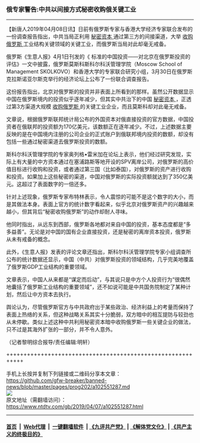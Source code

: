 ### 俄专家警告:中共以间接方式秘密收购俄关键工业
------------------------

<div class="post_content" itemprop="articleBody">
 <p>
  【新唐人2019年04月08日讯】日前有俄罗斯专家与香港大学经济专家联合发布的一份调查报告指出，中共当局正利用
  <a href="https://www.ntdtv.com/gb/秘密资本.htm">
   秘密资本
  </a>
  通过第三方的间接渠道，大举
  <a href="https://www.ntdtv.com/gb/收购俄罗斯.htm">
   收购俄罗斯
  </a>
  工业结构关键领域的关键工业，而俄罗斯当局对此却毫无戒备。
 </p>
 <p>
  俄罗斯《生意人报》4月1日刊发的《 标准的中国投资——对北京在俄罗斯投资的评估》一文中披露，俄罗斯莫斯科斯科尔科沃管理学院（Moscow School of Management SKOLKOVO）和香港大学的专家联合研究小组，3月30日在俄罗斯克拉斯诺亚尔斯克举行的经济论坛上公布了一份联合调查报告。
 </p>
 <p>
  这份报告指出，北京对俄罗斯的投资并非表面上所看到的那样。虽然公开数据显示中国在俄罗斯境内的投资似乎逐年减少，但其实中共治下的中国
  <a href="https://www.ntdtv.com/gb/秘密资本.htm">
   秘密资本
  </a>
  ，正透过第3方渠道大规模
  <a href="https://www.ntdtv.com/gb/收购俄罗斯.htm">
   收购俄罗斯
  </a>
  的关键工业企业，而且莫斯科却对此毫无戒备。
 </p>
 <p>
  文章说，根据俄罗斯联邦统计局公布的外国资本对俄直接投资的官方数据，中国投资者在俄联邦的投资额为170亿美元，该数额正在逐年减少。不过，上述数据主要反映的是在中国境内注册的公司企业的正式账户到俄联邦境内投资的数额，却没有包括一些通过秘密渠道去俄罗斯投资的数额。
 </p>
 <p>
  斯科尔科沃管理学院的专家奥列格•雷米加在论坛上表示，他们经过研究发现，实际上有大量的中方资本通过在塞浦路斯等地开设的SPV离岸公司，对俄罗斯的高价值目标进行收购和投资，或者通过第三国（比如泰国），对俄罗斯的资产进行收购和投资。如果加上这些秘密的渠道，中国对俄罗斯的实际投资额就达到了350亿美元。这超过了表面数字的一倍还多。
 </p>
 <p>
  针对上述现象，俄罗斯专家布特林表示，令人震惊的可能不是这个数字的大小，而是其做法本身。表面上官方的统计数字看起来，似乎北京对俄罗斯资产的兴趣越来越小，但其背后“秘密收购俄罗斯”的动作却耐人寻味。
 </p>
 <p>
  他同时指出，从远东到西部，俄罗斯各地都对来自中国的投资，基本态度都是“多多益善”。无论是对中国的国有企业直接投资，还是秘密的离岸资本投资，俄罗斯从未有戒备的概念。
 </p>
 <p>
  此外，《生意人报》发表的评论文章还指出，斯科尔科沃管理学院专家小组调查所公布的统计数据还显示，中国（中共）对俄罗斯投资的领域结构，几乎完美地覆盖了俄罗斯GDP工业结构的重要领域。
 </p>
 <p>
  文章表示，中国人从来都是“谋定而后动”，与其说只是中方个人投资行为“很偶然地囊括了俄罗斯工业结构的重要领域”，还不如说可能是中共国务院制定了某种计划，然后让中方资本去执行。
 </p>
 <p>
  舆论认为，尽管俄罗斯官方与中共政府出于某些政治、经济利益上的考量而保持了表面上热络的关系，但这种战略关系其实十分脆弱，双方暗中的相互提防与较劲也从未停歇。类似上述这种中共利用秘密资本暗中收购俄罗斯一些关键企业的做法，只不过是其海外扩张的一部分，并不令人意外。
 </p>
 <p>
  （记者黎明综合报导/责任编辑:明轩）
 </p>
 <div class="single_ad">
 </div>
</div>

+++++++++++++++++++++++++++++++++++++++++++++++++++++++++++<br/><br/>
手机上长按并复制下列链接或二维码分享本文章：<br/>
https://github.com/gfw-breaker/banned-news/blob/master/pages/prog202/a102551287.md <br/>
<a href='https://github.com/gfw-breaker/banned-news/blob/master/pages/prog202/a102551287.md'><img src='https://github.com/gfw-breaker/banned-news/blob/master/pages/prog202/a102551287.md.png'/></a> <br/>
原文地址（需翻墙访问）：https://www.ntdtv.com/gb/2019/04/07/a102551287.html


------------------------
#### [首页](https://github.com/gfw-breaker/banned-news/blob/master/README.md) &nbsp;|&nbsp; [Web代理](https://github.com/labour-camp/helloworld) &nbsp;|&nbsp; [一键翻墙软件](https://github.com/gfw-breaker/nogfw/blob/master/README.md) &nbsp;| [《九评共产党》](https://github.com/gfw-breaker/9ping.md/blob/master/README.md#九评之一评共产党是什么) | [《解体党文化》](https://github.com/gfw-breaker/jtdwh.md/blob/master/README.md) | [《共产主义的终极目的》](https://github.com/gfw-breaker/gczydzjmd.md/blob/master/README.md)

